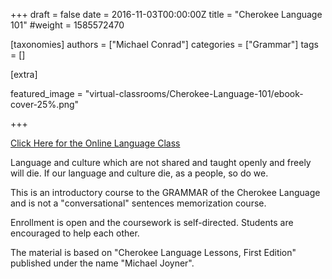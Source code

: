 +++
draft = false
date = 2016-11-03T00:00:00Z
title = "Cherokee Language 101"
#weight = 1585572470

[taxonomies]
authors = ["Michael Conrad"]
categories = ["Grammar"]
tags = []

[extra]

featured_image = "virtual-classrooms/Cherokee-Language-101/ebook-cover-25%.png"

+++

[Click Here for the Online Language Class](https://jalagigawoni.gnomio.com/course/view.php?id=2)

Language and culture which are not shared and taught openly and freely will die. If our language and culture die, as a people, so do we. 

This is an introductory course to the GRAMMAR of the Cherokee Language and is not a "conversational" sentences memorization course. 

<!-- more -->

Enrollment is open and the coursework is self-directed. Students are encouraged to help each other.

The material is based on "Cherokee Language Lessons, First Edition" published under the name "Michael Joyner".
